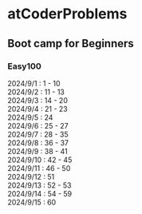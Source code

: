 # atCoderProblems

## Boot camp for Beginners
### Easy100
2024/9/1 : 1 - 10
<br>
2024/9/2 : 11 - 13
<br>
2024/9/3 : 14 - 20
<br>
2024/9/4 : 21 - 23
<br>
2024/9/5 : 24
<br>
2024/9/6 : 25 - 27
<br>
2024/9/7 : 28 - 35
<br>
2024/9/8 : 36 - 37
<br>
2024/9/9 : 38 - 41
<br>
2024/9/10 : 42 - 45
<br>
2024/9/11 : 46 - 50
<br>
2024/9/12 : 51
<br>
2024/9/13 : 52 - 53
<br>
2024/9/14 : 54 - 59
<br>
2024/9/15 : 60